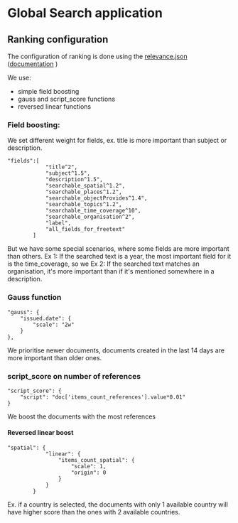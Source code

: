 
# Global Search application

## Ranking configuration

The configuration of ranking is done using the [relevance.json](https://github.com/eea/eea.esbootstrap.configs/blob/master/global-search/relevance.json) ([documentation](https://github.com/eea/eea.docker.esbootstrap/blob/master/docs/Details.md#relevance) )

We use:
- simple field boosting
- gauss and script_score functions
- reversed linear functions

### Field boosting:
We set different weight for fields, ex. title is more important than subject or description. 
```
"fields":[
            "title^2",
            "subject^1.5",
            "description^1.5",
            "searchable_spatial^1.2",
            "searchable_places^1.2",
            "searchable_objectProvides^1.4",
            "searchable_topics^1.2",
            "searchable_time_coverage^10",
            "searchable_organisation^2",
            "label",
            "all_fields_for_freetext"
        ]
```
But we have some special scenarios, where some fields are more important than others.
Ex 1: If the searched text is a year, the most important field for it is the time_coverage, so we 
Ex 2: If the searched text matches an organisation, it's more important than if it's mentioned somewhere in a description.

### Gauss function
```
"gauss": {
    "issued.date": {
        "scale": "2w"
    }
},
```
We prioritise newer documents, documents created in the last 14 days are more important than older ones.

### script_score on number of references
```
"script_score": {
    "script": "doc['items_count_references'].value*0.01"
}
```
We boost the documents with the most references

#### Reversed linear boost
```
"spatial": {
            "linear": {
                "items_count_spatial": {
                    "scale": 1,
                    "origin": 0
                }
            }
        }
```
Ex. if a country is selected, the documents with only 1 available country will have higher score than the ones with 2 available countries.
